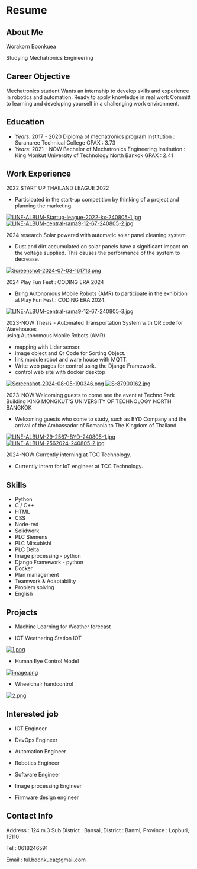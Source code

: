 # Resume

## About Me
Worakorn Boonkuea

Studying Mechatronics Engineering

## Career Objective
Mechatronics student Wants an internship to develop skills and experience in robotics and automation. 
Ready to apply knowledge in real work Committ to learning and developing yourself in a challenging work environment.

## Education
- *Years*: 2017 - 2020
   Diploma of mechatronics program
   Institution : Suranaree Technical College
   GPAX : 3.73
- *Years*: 2021 - NOW
   Bachelor of Mechatronics Engineering 
   Institution : King Monkut University of Technology North Bankok
   GPAX : 2.41

## Work Experience
2022
  START UP THAILAND LEAGUE 2022
  - Participated in the start-up competition by thinking of a project and planning the marketing.

[![LINE-ALBUM-Startup-league-2022-kx-240805-1.jpg](https://i.postimg.cc/JzQhphR6/LINE-ALBUM-Startup-league-2022-kx-240805-1.jpg)](https://postimg.cc/18fPtsnw)
[![LINE-ALBUM-central-rama9-12-67-240805-2.jpg](https://i.postimg.cc/52f4QM8w/LINE-ALBUM-central-rama9-12-67-240805-2.jpg)](https://postimg.cc/ZCDtX27R)
  
2024
  research Solar powered with automatic solar panel cleaning system
  - Dust and dirt accumulated on solar panels have a significant impact on the voltage supplied. This causes the performance of the system to decrease.

[![Screenshot-2024-07-03-161713.png](https://i.postimg.cc/8PGhM9hh/Screenshot-2024-07-03-161713.png)](https://postimg.cc/kDj6djY4)

2024
  Play Fun Fest : CODING ERA 2024
  - Bring Autonomous Mobile Robots (AMR) to participate in the exhibition at Play Fun Fest : CODING ERA 2024.

[![LINE-ALBUM-central-rama9-12-67-240805-3.jpg](https://i.postimg.cc/Px3Ft1TL/LINE-ALBUM-central-rama9-12-67-240805-3.jpg)](https://postimg.cc/xJmP5JkY)

2023-NOW
  Thesis - Automated Transportation System with QR code for Warehouses  
  using Autonomous Mobile Robots (AMR)
  - mapping with Lidar sensor.
  - image object and Qr Code for Sorting Object.
  - link module robot and ware house with MQTT.
  - Write web pages for control using the Django Framework.
  - control web site with docker desktop

[![Screenshot-2024-08-05-190346.png](https://i.postimg.cc/4dD27sHZ/Screenshot-2024-08-05-190346.png)](https://postimg.cc/phBJ3NB1)
[![S-87900162.jpg](https://i.postimg.cc/8zz4CjXM/S-87900162.jpg)](https://postimg.cc/xcBMxT21)

2023-NOW
  Welcoming guests to come see the event at Techno Park Building KING MONGKUT'S UNIVERSITY OF TECHNOLOGY NORTH BANGKOK
  - Welcoming guests who come to study, such as BYD Company and the arrival of the Ambassador of Romania to The Kingdom of Thailand.

[![LINE-ALBUM-29-2567-BYD-240805-1.jpg](https://i.postimg.cc/qqNDggv1/LINE-ALBUM-29-2567-BYD-240805-1.jpg)](https://postimg.cc/SYpfvS89)  
[![LINE-ALBUM-2562024-240805-2.jpg](https://i.postimg.cc/NMzphYkm/LINE-ALBUM-2562024-240805-2.jpg)](https://postimg.cc/N9R1T3Vj)

2024-NOW
  Currently interning at TCC Technology.
  - Currently intern for IoT engineer at TCC Technology.

## Skills
- Python
- C / C++
- HTML
- CSS
- Node-red
- Solidwork
- PLC Siemens
- PLC Mitsubishi
- PLC Delta
- Image processing   - python
- Django Framework - python
- Docker
- Plan management
- Teamwork & Adaptability
- Problem solving
- English

## Projects
- Machine Learning for Weather forecast
  
- IOT Weathering Station IOT

[![1.png](https://i.postimg.cc/XJYRgHXD/1.png)](https://postimg.cc/FfwCrxyj)

- Human Eye Control Model

[![image.png](https://i.postimg.cc/9XnhLhdP/image.png)](https://postimg.cc/yWctN2rW)

- Wheelchair handcontrol

[![2.png](https://i.postimg.cc/4nk2jBNG/2.png)](https://postimg.cc/tnkzxdxv)

## Interested job
- IOT Engineer

- DevOps Engineer

- Automation Engineer

- Robotics Engineer

- Software Engineer

- Image processing Engineer

- Firmware design engineer
 
## Contact Info
Address : 124 m.3 Sub District : Bansai,
District : Banmi, Province : Lopburi, 15110

Tel : 0618246591

Email : tul.boonkuea@gmail.com
